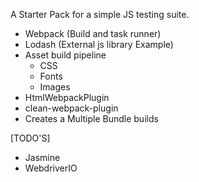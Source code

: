 A Starter Pack for a simple JS testing suite.
  - Webpack (Build and task runner)
  - Lodash (External js library Example)
  - Asset build pipeline
    - CSS
    - Fonts
    - Images
  - HtmlWebpackPlugin
  - clean-webpack-plugin
  - Creates a Multiple Bundle builds

[TODO'S]
  - Jasmine
  - WebdriverIO
